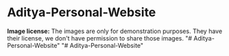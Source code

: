 # Aditya-Personal-Website





**Image license:** The images are only for demonstration purposes. They have their license, we don't have permission to share those images.
"# Aditya-Personal-Website" 
"# Aditya-Personal-Website" 
